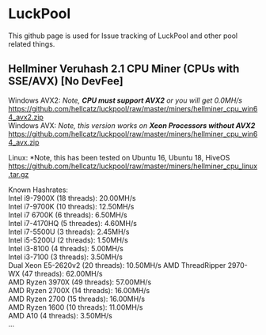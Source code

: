 # LuckPool
This github page is used for Issue tracking of LuckPool and other pool related things.


## Hellminer Veruhash 2.1 CPU Miner (CPUs with SSE/AVX) [No DevFee]
Windows AVX2: *Note, **CPU must support AVX2** or you will get 0.0MH/s*  
  https://github.com/hellcatz/luckpool/raw/master/miners/hellminer_cpu_win64_avx2.zip  
Windows AVX: *Note, this version works on **Xeon Processors without AVX2***  
  https://github.com/hellcatz/luckpool/raw/master/miners/hellminer_cpu_win64_avx.zip  

Linux: *Note, this has been tested on Ubuntu 16, Ubuntu 18, HiveOS  
  https://github.com/hellcatz/luckpool/raw/master/miners/hellminer_cpu_linux.tar.gz
  
  
Known Hashrates:  
  Intel i9-7900X (18 threads): 20.00MH/s  
  Intel i7-9700K (10 threads): 12.50MH/s  
  Intel i7 6700K (6 threads): 6.50MH/s  
  Intel i7-4170HQ (5 threades): 4.60MH/s  
  Intel i7-5500U (3 threads): 2.45MH/s  
  Intel i5-5200U (2 threads): 1.50MH/s    
  Intel i3-8100 (4 threads): 5.00MH/s  
  Intel i3-7100 (3 threads): 3.50MH/s  
  Dual Xeon E5-2620v2 (20 threads): 10.50MH/s
  AMD ThreadRipper 2970-WX (47 threads): 62.00MH/s  
  AMD Ryzen 3970X (49 threads): 57.00MH/s  
  AMD Ryzen 2700X (14 threads): 16.00MH/s  
  AMD Ryzen 2700 (15 threads): 16.00MH/s  
  AMD Ryzen 1600 (10 threads): 11.00MH/s  
  AMD A10 (4 threads): 3.50MH/s  
  ...
